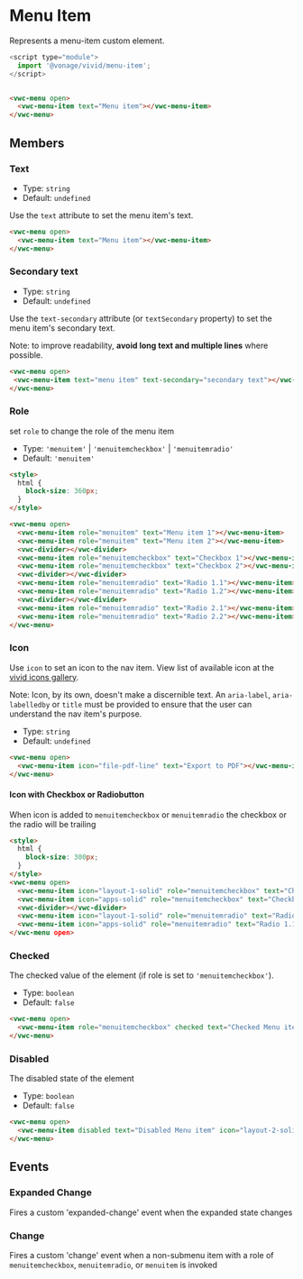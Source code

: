 # Menu Item

Represents a menu-item custom element.

```js
<script type="module">
  import '@vonage/vivid/menu-item';
</script>
```

```html preview

<vwc-menu open>
  <vwc-menu-item text="Menu item"></vwc-menu-item>
</vwc-menu>
```

## Members

### Text

- Type: `string`
- Default: `undefined`

Use the `text` attribute to set the menu item's text.

```html preview
<vwc-menu open>
  <vwc-menu-item text="Menu item"></vwc-menu-item>
</vwc-menu>
```

### Secondary text

- Type: `string`
- Default: `undefined`

Use the `text-secondary` attribute (or `textSecondary` property) to set the menu item's secondary text.

Note: to improve readability, **avoid long text and multiple lines** where possible.

```html preview
<vwc-menu open>
 <vwc-menu-item text="menu item" text-secondary="secondary text"></vwc-menu-item>
</vwc-menu>
```

### Role

set `role` to change the role of the menu item

- Type: `'menuitem'` | `'menuitemcheckbox'` | `'menuitemradio'`
- Default: `'menuitem'`

```html preview
<style>
  html { 
    block-size: 360px; 
  }
</style>

<vwc-menu open>
  <vwc-menu-item role="menuitem" text="Menu item 1"></vwc-menu-item>
  <vwc-menu-item role="menuitem" text="Menu item 2"></vwc-menu-item>
  <vwc-divider></vwc-divider>
  <vwc-menu-item role="menuitemcheckbox" text="Checkbox 1"></vwc-menu-item>
  <vwc-menu-item role="menuitemcheckbox" text="Checkbox 2"></vwc-menu-item>
  <vwc-divider></vwc-divider>
  <vwc-menu-item role="menuitemradio" text="Radio 1.1"></vwc-menu-item>
  <vwc-menu-item role="menuitemradio" text="Radio 1.2"></vwc-menu-item>
  <vwc-divider></vwc-divider>
  <vwc-menu-item role="menuitemradio" text="Radio 2.1"></vwc-menu-item>
  <vwc-menu-item role="menuitemradio" text="Radio 2.2"></vwc-menu-item>
</vwc-menu>
```

### Icon

Use `icon` to set an icon to the nav item.
View list of available icon at the [vivid icons gallery](https://icons.vivid.vonage.com).

Note: Icon, by its own, doesn't make a discernible text. An `aria-label`, `aria-labelledby` or `title` must be provided to ensure that the user can understand the nav item's purpose.

- Type: `string`
- Default: `undefined`

```html preview
<vwc-menu open>
  <vwc-menu-item icon="file-pdf-line" text="Export to PDF"></vwc-menu-item>
</vwc-menu>
```

#### Icon with Checkbox or Radiobutton
When icon is added to `menuitemcheckbox` or `menuitemradio` the checkbox or the radio will be trailing

```html preview
<style>
  html { 
    block-size: 300px; 
  }
</style>
<vwc-menu open>
  <vwc-menu-item icon="layout-1-solid" role="menuitemcheckbox" text="Checkbox 1"></vwc-menu-item>
  <vwc-menu-item icon="apps-solid" role="menuitemcheckbox" text="Checkbox 2"></vwc-menu-item>
  <vwc-divider></vwc-divider>
  <vwc-menu-item icon="layout-1-solid" role="menuitemradio" text="Radio 1.1"></vwc-menu-item>
  <vwc-menu-item icon="apps-solid" role="menuitemradio" text="Radio 1.1"></vwc-menu-item>
</vwc-menu open>
```

### Checked

The checked value of the element (if role is set to `'menuitemcheckbox'`).

- Type: `boolean`
- Default: `false`

```html preview
<vwc-menu open>
  <vwc-menu-item role="menuitemcheckbox" checked text="Checked Menu item"></vwc-menu-item>
</vwc-menu>
```

### Disabled

The disabled state of the element

- Type: `boolean`
- Default: `false`

```html preview
<vwc-menu open>
  <vwc-menu-item disabled text="Disabled Menu item" icon="layout-2-solid" ></vwc-menu-item>
</vwc-menu>
```

<!-- ### Expanded

The expanded state of the element

- Type: `boolean`
- Default: `false` -->

## Events

### Expanded Change

Fires a custom 'expanded-change' event when the expanded state changes

### Change

Fires a custom 'change' event when a non-submenu item with a role of `menuitemcheckbox`, `menuitemradio`, or `menuitem` is invoked
